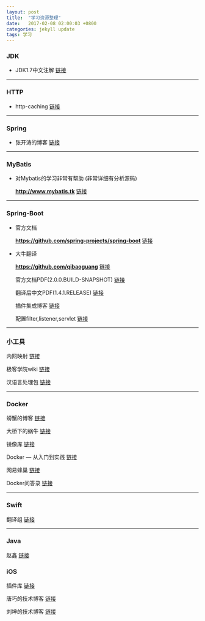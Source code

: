 ```yaml
---
layout: post
title:  "学习资源整理"
date:   2017-02-08 02:00:03 +0800
categories: jekyll update
tags: 学习
---
```


### JDK

- JDK1.7中文注解 [链接](https://github.com/ZhaoX/jdk-1.7-annotated)

---

### HTTP

- http-caching [链接](https://developers.google.com/web/fundamentals/performance/optimizing-content-efficiency/http-caching?hl=zh-cn)

---

### Spring

- 张开涛的博客 [链接](http://jinnianshilongnian.iteye.com/)

---

### MyBatis

- 对Mybatis的学习非常有帮助 (非常详细有分析源码)

	**http://www.mybatis.tk**	[链接](http://www.mybatis.tk)
	
---
	
### Spring-Boot

- 官方文档 

	**https://github.com/spring-projects/spring-boot**	[链接](https://github.com/spring-projects/spring-boot)
	
- 大牛翻译
	
	**https://github.com/qibaoguang**		[链接](https://github.com/qibaoguang/)
	
	官方文档PDF(2.0.0.BUILD-SNAPSHOT) [链接](http://oh6uhie7j.bkt.clouddn.com/spring-boot-reference.pdf)
	
	翻译后中文PDF(1.4.1.RELEASE) [链接](http://oh6uhie7j.bkt.clouddn.com/spring-boot-reference-guide-zh.pdf)
	
	插件集成博客 [链接](http://blog.csdn.net/column/details/spring-boot.html)
	
	配置filter,listener,servlet [链接](http://blog.csdn.net/yxsimple/article/details/46771123)

---

### 小工具

内网映射 [链接](https://natapp.cn/)

极客学院wiki [链接](http://wiki.jikexueyuan.com/)

汉语言处理包 [链接](https://github.com/hankcs/HanLP)

---

### Docker

螃蟹的博客 [链接](http://www.pangxie.space)

大桥下的蜗牛 [链接](https://blog.lab99.org)

镜像库 [链接](https://hub.docker.com/)

Docker — 从入门到实践 [链接](https://yeasy.gitbooks.io/docker_practice/content/)

网易蜂巢 [链接](https://c.163.com/hub#/m/home/)

Docker问答录 [链接](https://blog.lab99.org/post/docker-2016-07-14-faq.html#docker-push-dao-si-you-registry-zong-shi-bu-cheng-gong-zen-me-ban)


---

### Swift

翻译组 [链接](http://swift.gg/)

---

### Java

赵鑫 [链接](http://zhaox.github.io/archive)


### iOS

插件库 [链接](http://github.ibireme.com/github/list/ios/)

唐巧的技术博客 [链接](http://blog.devtang.com/)

刘坤的技术博客 [链接](https://blog.cnbluebox.com/)

